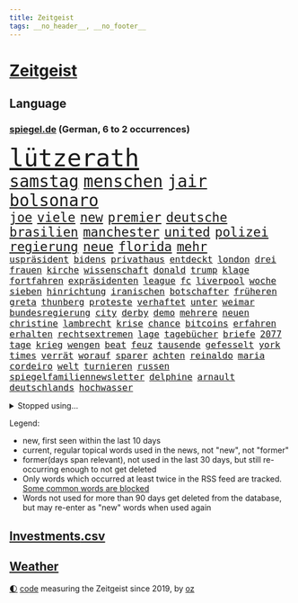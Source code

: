 ```yaml
---
title: Zeitgeist
tags: __no_header__, __no_footer__
---
```


# [Zeitgeist](https://oliz.io/zeitgeist/)

## Language

<h3><a href="https://www.spiegel.de" target="_blank">spiegel.de</a> (German, 6 to 2 occurrences)</h3>
<p style="font-family:monospace">
<span style="font-size:32pt"><a href="news_links.html#lützerath" class="current">lützerath</a></span>
<br>
<span style="font-size:22pt"><a href="news_links.html#samstag" class="current">samstag</a></span>
<span style="font-size:22pt"><a href="news_links.html#menschen" class="current">menschen</a></span>
<span style="font-size:22pt"><a href="news_links.html#jair" class="current">jair</a></span>
<span style="font-size:22pt"><a href="news_links.html#bolsonaro" class="current">bolsonaro</a></span>
<br>
<span style="font-size:17pt"><a href="news_links.html#joe" class="current">joe</a></span>
<span style="font-size:17pt"><a href="news_links.html#viele" class="current">viele</a></span>
<span style="font-size:17pt"><a href="news_links.html#new" class="current">new</a></span>
<span style="font-size:17pt"><a href="news_links.html#premier" class="current">premier</a></span>
<span style="font-size:17pt"><a href="news_links.html#deutsche" class="current">deutsche</a></span>
<span style="font-size:17pt"><a href="news_links.html#brasilien" class="current">brasilien</a></span>
<span style="font-size:17pt"><a href="news_links.html#manchester" class="current">manchester</a></span>
<span style="font-size:17pt"><a href="news_links.html#united" class="current">united</a></span>
<span style="font-size:17pt"><a href="news_links.html#polizei" class="current">polizei</a></span>
<span style="font-size:17pt"><a href="news_links.html#regierung" class="current">regierung</a></span>
<span style="font-size:17pt"><a href="news_links.html#neue" class="current">neue</a></span>
<span style="font-size:17pt"><a href="news_links.html#florida" class="current">florida</a></span>
<span style="font-size:17pt"><a href="news_links.html#mehr" class="current">mehr</a></span>
<br>
<span style="font-size:12pt"><a href="news_links.html#uspräsident" class="current">uspräsident</a></span>
<span style="font-size:12pt"><a href="news_links.html#bidens" class="current">bidens</a></span>
<span style="font-size:12pt"><a href="news_links.html#privathaus" class="new">privathaus</a></span>
<span style="font-size:12pt"><a href="news_links.html#entdeckt" class="current">entdeckt</a></span>
<span style="font-size:12pt"><a href="news_links.html#london" class="current">london</a></span>
<span style="font-size:12pt"><a href="news_links.html#drei" class="current">drei</a></span>
<span style="font-size:12pt"><a href="news_links.html#frauen" class="current">frauen</a></span>
<span style="font-size:12pt"><a href="news_links.html#kirche" class="current">kirche</a></span>
<span style="font-size:12pt"><a href="news_links.html#wissenschaft" class="current">wissenschaft</a></span>
<span style="font-size:12pt"><a href="news_links.html#donald" class="current">donald</a></span>
<span style="font-size:12pt"><a href="news_links.html#trump" class="current">trump</a></span>
<span style="font-size:12pt"><a href="news_links.html#klage" class="current">klage</a></span>
<span style="font-size:12pt"><a href="news_links.html#fortfahren" class="new">fortfahren</a></span>
<span style="font-size:12pt"><a href="news_links.html#expräsidenten" class="current">expräsidenten</a></span>
<span style="font-size:12pt"><a href="news_links.html#league" class="current">league</a></span>
<span style="font-size:12pt"><a href="news_links.html#fc" class="current">fc</a></span>
<span style="font-size:12pt"><a href="news_links.html#liverpool" class="current">liverpool</a></span>
<span style="font-size:12pt"><a href="news_links.html#woche" class="current">woche</a></span>
<span style="font-size:12pt"><a href="news_links.html#sieben" class="current">sieben</a></span>
<span style="font-size:12pt"><a href="news_links.html#hinrichtung" class="current">hinrichtung</a></span>
<span style="font-size:12pt"><a href="news_links.html#iranischen" class="current">iranischen</a></span>
<span style="font-size:12pt"><a href="news_links.html#botschafter" class="current">botschafter</a></span>
<span style="font-size:12pt"><a href="news_links.html#früheren" class="current">früheren</a></span>
<span style="font-size:12pt"><a href="news_links.html#greta" class="current">greta</a></span>
<span style="font-size:12pt"><a href="news_links.html#thunberg" class="current">thunberg</a></span>
<span style="font-size:12pt"><a href="news_links.html#proteste" class="current">proteste</a></span>
<span style="font-size:12pt"><a href="news_links.html#verhaftet" class="current">verhaftet</a></span>
<span style="font-size:12pt"><a href="news_links.html#unter" class="current">unter</a></span>
<span style="font-size:12pt"><a href="news_links.html#weimar" class="new">weimar</a></span>
<span style="font-size:12pt"><a href="news_links.html#bundesregierung" class="current">bundesregierung</a></span>
<span style="font-size:12pt"><a href="news_links.html#city" class="current">city</a></span>
<span style="font-size:12pt"><a href="news_links.html#derby" class="new">derby</a></span>
<span style="font-size:12pt"><a href="news_links.html#demo" class="current">demo</a></span>
<span style="font-size:12pt"><a href="news_links.html#mehrere" class="current">mehrere</a></span>
<span style="font-size:12pt"><a href="news_links.html#neuen" class="current">neuen</a></span>
<span style="font-size:12pt"><a href="news_links.html#christine" class="current">christine</a></span>
<span style="font-size:12pt"><a href="news_links.html#lambrecht" class="current">lambrecht</a></span>
<span style="font-size:12pt"><a href="news_links.html#krise" class="current">krise</a></span>
<span style="font-size:12pt"><a href="news_links.html#chance" class="current">chance</a></span>
<span style="font-size:12pt"><a href="news_links.html#bitcoins" class="new">bitcoins</a></span>
<span style="font-size:12pt"><a href="news_links.html#erfahren" class="current">erfahren</a></span>
<span style="font-size:12pt"><a href="news_links.html#erhalten" class="current">erhalten</a></span>
<span style="font-size:12pt"><a href="news_links.html#rechtsextremen" class="current">rechtsextremen</a></span>
<span style="font-size:12pt"><a href="news_links.html#lage" class="current">lage</a></span>
<span style="font-size:12pt"><a href="news_links.html#tagebücher" class="new">tagebücher</a></span>
<span style="font-size:12pt"><a href="news_links.html#briefe" class="current">briefe</a></span>
<span style="font-size:12pt"><a href="news_links.html#2077" class="new">2077</a></span>
<span style="font-size:12pt"><a href="news_links.html#tage" class="current">tage</a></span>
<span style="font-size:12pt"><a href="news_links.html#krieg" class="current">krieg</a></span>
<span style="font-size:12pt"><a href="news_links.html#wengen" class="new">wengen</a></span>
<span style="font-size:12pt"><a href="news_links.html#beat" class="new">beat</a></span>
<span style="font-size:12pt"><a href="news_links.html#feuz" class="new">feuz</a></span>
<span style="font-size:12pt"><a href="news_links.html#tausende" class="current">tausende</a></span>
<span style="font-size:12pt"><a href="news_links.html#gefesselt" class="new">gefesselt</a></span>
<span style="font-size:12pt"><a href="news_links.html#york" class="current">york</a></span>
<span style="font-size:12pt"><a href="news_links.html#times" class="current">times</a></span>
<span style="font-size:12pt"><a href="news_links.html#verrät" class="current">verrät</a></span>
<span style="font-size:12pt"><a href="news_links.html#worauf" class="current">worauf</a></span>
<span style="font-size:12pt"><a href="news_links.html#sparer" class="current">sparer</a></span>
<span style="font-size:12pt"><a href="news_links.html#achten" class="current">achten</a></span>
<span style="font-size:12pt"><a href="news_links.html#reinaldo" class="new">reinaldo</a></span>
<span style="font-size:12pt"><a href="news_links.html#maria" class="current">maria</a></span>
<span style="font-size:12pt"><a href="news_links.html#cordeiro" class="new">cordeiro</a></span>
<span style="font-size:12pt"><a href="news_links.html#welt" class="current">welt</a></span>
<span style="font-size:12pt"><a href="news_links.html#turnieren" class="current">turnieren</a></span>
<span style="font-size:12pt"><a href="news_links.html#russen" class="current">russen</a></span>
<span style="font-size:12pt"><a href="news_links.html#spiegelfamiliennewsletter" class="current">spiegelfamiliennewsletter</a></span>
<span style="font-size:12pt"><a href="news_links.html#delphine" class="new">delphine</a></span>
<span style="font-size:12pt"><a href="news_links.html#arnault" class="new">arnault</a></span>
<span style="font-size:12pt"><a href="news_links.html#deutschlands" class="current">deutschlands</a></span>
<span style="font-size:12pt"><a href="news_links.html#hochwasser" class="current">hochwasser</a></span>
</p>
<details>
<summary>Stopped using...</summary>
<p class="former" style="font-size:12pt">
ebenfalls(814) gestartet(814) ideen(814) wirkte(814) atmosphäre(813) bundestags(813) stunde(813) äußern(813) behandlung(812) entlastet(812) programm(812) schlug(812) wahlen(812) abends(811) denken(811) depressionen(811) klimaneutral(811) krankenhäusern(811) witz(811) zuge(811) bitten(810) eingeschränkt(810) evakuiert(810) mainz(810) 75(809) drama(809) erholung(809) gelände(809) gesamte(809) prüfung(809) recep(809) richterin(809) tayyip(809) unabhängige(809) versteigert(809) vorbereitet(809) antreten(808) bedenken(808) einstigen(808) erneute(808) festnahmen(808) ließen(808) mali(808) syrien(808) uhr(808) verhandelt(808) anspruch(807) augsburg(807) erklärte(807) geplanten(807) insgesamt(807) niederlanden(807) rassistisch(807) schwangere(807) sicherheitsbehörden(807) umwelt(807) veranstaltung(807) verschieben(807) ankunft(806) behandelt(806) breit(806) bundesliga(806) eintracht(806) halben(806) himmel(806) klaren(806) maske(806) märchen(806) nominiert(806) usbehörden(806) 96(805) betriebe(805) einführen(805) einzug(805) erteilt(805) fahrrad(805) gebrochen(805) kiel(805) künftige(805) anthony(804) badenwürttembergs(804) benzin(804) dominiert(804) eingebrochen(804) geworfen(804) julian(804) weißen(804) ziemlich(804) 300(803) bestraft(803) fuhr(803) möglichst(803) rat(803) sc(803) schießt(803) verbindung(803) wiederholt(803) abgang(802) amerikanischen(802) belarussische(802) durchsuchungen(802) entdecken(802) gehören(802) islamischen(802) jahrzehntelang(802) sinn(802) unerwartet(802) 2018(801) infektion(801) klubs(801) tauchen(801) drastische(800) eigentümer(800) höchststand(800) null(800) schottland(800) demonstrationen(799) falschen(799) ministerpräsidentin(799) stärke(799) indes(798) jemen(798) lieben(798) siegte(798) stream(798) verbrechen(798) olympische(797) organisation(797) schülerinnen(797) vw(797) beteiligung(796) debatten(796) illegal(796) impfstoff(796) modell(796) auftrag(795) demokratische(795) gering(795) küstenwache(795) siegen(795) treten(795) verbände(795) belegen(794) pflegekräfte(794) affäre(792) lücke(792) vorgaben(791) nachbar(789) verwickelt(789) apps(786) verwaltungsgericht(786) exporte(785) vieles(785) hoffnungen(784) s(783) enttäuschung(782) folter(782) alexandra(781) bangt(781) empfehlung(780) aufgefunden(779) stellung(779) rang(778) kassieren(777) syrer(777) uhaft(776) bundesverfassungsgericht(775) rutschte(774) schock(773) sarah(772) schmerz(770) bundesnetzagentur(769) jurist(769) sogenannten(769) olympia(767) kleinkind(763) 91(762) erhebliche(762) zeitung(759) härtere(755) heizen(754) sprit(754) bbc(752) drohne(752) 85(749) maschinen(746) mehren(745) ärmelkanal(745) brachten(739) mängel(739) heidelberg(722) polizeiruf(714) fotografiert(697) diagnose(695) gezielt(687) rückgang(671) medaille(668) hochschulen(660) verantwortliche(649) zusammengebrochen(647) orte(646) athen(645) strebt(645) gebeten(630) unis(628) angebote(627) westlichen(618) zwischenfall(617) werte(614) trost(601) holz(596) gefilmt(571) kontinent(571) gegend(569) arte(551) morgens(551) rereportage(551) brannte(548) irre(541) 9(537) chaotischen(532) insbesondere(531) partnerschaft(531) sichtbar(520) gremium(518) erfolglos(517) einführung(516) vertretung(515) lebten(514) fossilen(511) fraktion(509) dörfer(500) staatskonzern(495) 400000(489) funktionen(488) verstecken(481) nachmittag(479) meldeten(468) draghi(466) teamkollege(464) koalitionsvertrag(459) emotionen(449) mutmaßliches(447) vermitteln(444) störungen(436) zeitpunkt(436) zurückgezogen(433) einander(432) gasversorgung(431) strackzimmermann(429) parlamentarier(428) rotterdam(425) abu(424) inklusive(423) schlimme(422) härte(421) luftwaffe(420) schülerin(419) töchtern(419) betrüger(414) stadtteil(414) generationen(413) summen(411) rande(407) auge(405) geringer(405) gestiegene(404) regierungen(403) trip(403) quält(399) begehen(395) auseinandersetzungen(394) außenministerium(393) brandbrief(389) gelb(389) gesteckt(389) dinosaurier(387) meteorologen(387) loch(386) diskussionen(384) swift(383) teuerung(378) angekündigte(377) senden(374) brown(370) klappt(370) bronze(369) bundesinnenministerin(369) südosten(365) marieagnes(364) 68(362) bat(362) gefechte(360) wolf(357) kahn(354) verringern(351) donezk(349) mitgliedstaaten(347) mutigen(346) gerichte(344) 2002(343) großbrand(341) brandanschlag(340) entführung(340) aufgeklärt(338) erneuert(336) teilten(336) einheit(332) fremd(330) erstem(329) sofortige(326) unwetter(320) vereinigte(319) premierministerin(318) verwaltung(314) schülern(313) gitter(309) problems(308) stammen(305) krause(304) geplanter(303) terror(303) lücken(301) 19jährige(299) arbeitszeit(299) taktik(298) inakzeptable(295) odessa(294) spiegelbildungsnewsletter(294) fußballspiel(293) beschuldigten(290) schneiden(290) rekordtief(289) austausch(288) erneuerbare(288) töchter(288) nukleare(287) typ(285) 34(284) baustelle(284) erdöl(284) zugriff(281) energiesparen(280) sexualisierte(280) wappnen(280) breiten(279) obergrenze(279) austricksen(278) hochrangige(275) schnellere(275) günstige(274) rahmen(274) nationalelf(270) spart(270) kriegsführung(268) modernen(268) sizilien(267) beben(266) house(266) abgrund(264) g7(263) weizen(262) spürt(261) ernste(257) spannung(257) zuschauern(257) beigelegt(256) täters(256) speichern(252) einsetzt(251) gewalttaten(250) schönen(250) haare(248) pipelines(248) indische(246) taugt(246) bayreuth(244) generalstaatsanwaltschaft(244) stichwahl(244) nachvollziehbar(241) zentrale(241) übergriffen(241) gefangenenaustausch(239) filialen(238) ifoinstituts(237) lokführer(236) mars(235) mannheim(234) gefährdete(233) unterlag(231) fragwürdige(230) gepäck(230) hoeneß(229) uli(229) netzagenturchef(227) prinzessin(227) verfassungswidrig(226) schonen(225) westjordanland(225) hitze(224) isoliert(224) airport(223) kürzt(222) längerer(220) lösungen(220) syrischen(220) vereidigt(220) managerin(219) suchte(219) angeschlagenen(218) vermittelte(218) waggons(218) besitzt(217) dauerhaften(217) r(217) regierungsbildung(215) affenpocken(214) budget(214) fdppolitikerin(214) libanon(214) brittney(213) griner(213) debattiert(212) 16jährigen(211) erdoğans(211) 110(210) nachbesserungen(210) usbasketballerin(210) angeschossen(209) black(207) verschleiert(207) toben(206) ernannt(205) kapazitäten(204) ruben(203) handgreiflich(202) provozieren(201) manch(200) tempel(200) übung(199) dfbpokals(197) weltrekord(197) attestiert(196) jimmy(196) 9eurotickets(195) defekt(195) terrororganisation(195) bestimmter(194) kaputte(194) medikament(194) neuseelands(194) hubert(190) intervention(190) misshandelt(190) neustart(190) afdpolitiker(189) ausgewählt(189) mühe(189) arbeiteten(188) artikel(187) erfinder(186) jubelte(186) bruttoinlandsprodukt(184) angelegte(183) plädieren(183) christina(182) ryan(182) bruno(181) genauer(181) stützen(181) 20jähriger(180) geeigneten(179) detonationen(176) energieversorger(176) hanna(176) portugals(176) strich(176) cumexaffäre(175) freizeit(175) hungernden(175) unzufriedene(175) vorschreiben(175) demonstrant(173) 27jährige(172) weltstar(172) brandstifter(171) frauenrechte(171) körperliche(171) schlägerei(170) frist(169) koffer(169) lucas(169) oslo(169) schadstoffe(169) gartenkolumne(168) gekürt(168) kultusminister(168) bestechung(167) ema(167) usraumfahrtbehörde(167) antisemitismusvorwürfen(166) folgten(166) versorger(166) digitale(165) gaskrise(165) zugezogen(165) importverbot(163) schwede(163) solaranlage(162) angehoben(161) historikerin(160) klausmichael(160) partien(160) schleuser(160) zurückhaltung(160) außenwelt(159) privater(159) gruppenphase(158) dach(157) klimafreundlich(157) tribut(157) service(156) effektiv(155) 2008(154) japanischer(154) lautes(154) expertinnen(153) motorradfahrer(153) 6000(152) effekt(152) fahrerin(152) sterling(152) ellen(151) unterkunft(151) teenagern(149) 40jährige(148) korrekt(148) kulturpolitik(148) technisch(148) wärmepumpen(148) drohnenangriff(147) aufatmen(146) gründet(146) kanalinsel(146) prostitution(146) seltsam(146) überragte(146) lizzo(145) diana(144) nation(144) üblich(144) gelohnt(143) ron(143) durchs(142) postfaschistische(142) streiks(141) abgeräumt(140) verabschiedete(140) berechnungen(139) einladung(139) inhaftiert(139) exweltmeister(138) hoffnungsträger(138) liz(138) rbb(138) verpflichtungen(138) auszusetzen(137) desantis(136) gaspreis(136) leistet(136) besucherinnen(135) shitstorm(135) 14jährige(134) bach(134) haken(133) harmlos(133) home(133) massenhaft(133) uswahl(133) 27jähriger(132) selbstbewusstsein(132) smart(132) spätsommer(132) wunderbar(132) usstaat(131) zusammenprall(130) energiequelle(128) falten(128) gehörten(128) anhaltender(127) aufbegehren(127) ussenat(127) beworben(126) gezielten(126) hilfspaket(126) regenfällen(126) sicherer(126) samuel(125) eismassen(124) lebensgefährliche(124) träumt(124) extremismus(123) faktoren(123) alex(122) deutlicher(122) musikers(122) spielzeit(122) tarife(122) geldwäsche(121) klargestellt(121) rowling(121) bellingham(120) energiepauschale(120) oppositionschef(120) achtziger(119) cumex(119) gänzlich(119) schiefgehen(119) skizziert(119) staatsstreich(119) befürworten(118) verlage(118) wunderkind(118) atlantik(117) berechnet(117) erforderlich(117) forschern(117) glaubte(117) saisonsieg(116) behindert(115) fdpvize(115) schikaniert(115) handschlag(114) offenlegung(113) regisseurin(113) vorangekommen(113) celsius(112) fauci(112) fristverlängerung(112) kurznachrichtendienst(112) mainzer(112) usbörsenaufsicht(112) verfassungsgericht(112) videotest(112) erzeugt(111) verprügelt(111) geteilt(110) igor(110) elektroschrott(107) listen(107) preisgekrönte(107) abpfiff(106) bereut(106) luftangriff(106) nationalsozialismus(106) unabhängigen(106) vorurteile(106) krimbrücke(105) machtmissbrauch(105) parteiübergreifend(105) zeitlich(105) eingeführten(104) jk(104) andré(103) ber(103) gedrosselt(103) strafrechtliche(103) stromkosten(103) branchen(102) recherchierte(102) rechtsradikale(102) roboter(102) sadness(102) triangle(102) abgelöst(101) blockierten(101) bundesnetzagenturchef(101) leyens(101) strompreisbremse(101) tigray(101) befreiten(99) mondmission(99) abtrünnigen(98) gegenangriff(98) hinweisgeber(98) rausgeworfen(98) buhlt(97) modewelt(97) wohnraum(97) fachmesse(96) abermals(95) bootsunglück(95) fortschrittlich(95) spiels(95) sprangen(95) forscherin(94) pflichten(94) homophobe(93) ios(93) vakzinen(93) eh(92) fortschritte(92) gegenwind(92) prozessauftakt(92) tabelle(92) zuschauerrekord(92) genügen(91) it's(91) mitteilte(91) stärkere(91) wirtschaftsinteressen(91) allgegenwärtig(90) arbeitgeberpräsident(90) arbeitszeiterfassung(90) brennholz(90) charakter(90) dauerkrise(90) dulger(90) einwanderung(90) floridas(90) nahbar(90) penibel(90) tricksten(90) verschenkt(90) wlan(90) balkanroute(89) brutalität(89) degeneres(89) ehrung(89) extremistische(89) geldentzug(89) grenzgebiet(89) kassierer(89) opel(89) windsors(89) bedeutende(88) matthäus(88) neymar(88) rückschlägen(88) sofortiger(88) solarstrom(88) östlund(88) ausscheiden(87) eisenbahner(87) finanzämter(87) haustier(87) lobte(87) maßnahmenpaket(87) nacken(87) routine(87) álvarez(87) 800000(86) angepasste(86) aufgenommenen(86) heiko(86) kündigungen(86) sauber(86) 47jähriger(85) boomer(85) dreieinhalb(85) düpierte(85) früherkennung(85) geschleust(85) harmlosen(85) höheren(85) juliane(85) store(85) superspreaderevent(85) windsor(85) daniela(84) einflussreichsten(84) imperialismus(84) iocpräsident(84) nominierungen(84) ode(84) verhältnissen(84) bewaffnete(83) haushaltsausschuss(83) härtesten(83) kontern(83) manches(83) steuerrecht(83) teamkollegen(83) zitiert(83) 27jährigen(82) bauarbeiter(82) bundeswehrverband(82) gehüllt(82) regimes(82) symbole(82) unstimmigkeiten(82) wiktor(82) benennen(81) besiegen(81) durchgehalten(81) katze(81) kolonien(81) kreativen(81) mögen(81) waffenhändler(81) 53jährige(80) benennt(80) dahintersteckt(80) guttenberg(80) karltheodor(80) nachhaltigkeitsziele(80) poetische(80) soldatin(80) ausgestanden(79) belgiens(79) giroud(79) jagte(79) olivier(79) sportdirektor(79) verbandes(79) wahlsieg(79) alleingelassen(78) bezwang(78) dahmer(78) debütroman(78) erzielen(78) exwirecardchef(78) faschistischen(78) judith(78) kaltluft(78) polare(78) razzien(78) staatlicher(78) umfassend(78) verrückten(78) wmgastgeber(78) wärmen(78) 153(77) 3500(77) auftragsbücher(77) ausbreiten(77) finanzausschuss(77) geheimdokumente(77) rechtsnationalen(77) verkehrsbehinderungen(77) benachteiligten(76) facebookmutter(76) großrazzia(76) schreiner(76) jauch(75) knight(75) massenweise(75) milliardenschweres(75) ngo(75) applenutzer(74) dominik(74) festnehmen(74) hilary(74) intensiv(74) reichensteuer(74) sozialdemokrat(74) 7500(73) düngemittel(73) neunziger(73) portugiesische(73) schräge(73) verharmlost(73) besitz(72) entführen(72) militärbasen(72) revolutionsgarden(72) bereichen(71) fahrplan(71) forscht(71) getarnt(71) indonesien(71) medienschaffende(71) sec(71) spitznamen(71) vorüber(71) carter(70) präferenz(70) 02rückstand(69) altem(69) ausmachen(69) desaströsen(69) dwd(69) feindselige(69) streits(69) vorziehen(69) erinnerte(68) karlheinz(68) leukämie(68) rummenigge(68) synagoge(68) teenagerin(68) uraltes(68) dave(67) entzug(67) flüchtenden(67) höchststrafe(67) abbruch(66) hardlinern(66) kapitalmarkt(66) mia(66) ministerpräsidentenkonferenz(66) mittlerer(66) rentenalter(66) rufe(66) solidarisieren(66) weint(66) berufsgruppen(65) chaotische(65) energiepreisbremse(65) friedensnobelpreis(65) iskämpfer(65) usfußball(65) arbeitsvertrag(64) baumaterialien(64) defensive(64) haftbefehle(64) schuldspruch(64) verwandelte(64) aufzuhören(63) detonation(63) erben(63) falschinformationen(63) glühwein(63) akademie(62) emanzipation(62) expolizisten(62) freigekommen(62) kriminalfall(62) achtmal(61) aufschlag(61) ausrufen(61) entzogen(61) exiliranerin(61) labourpartei(61) tankstellen(61) verurteilungen(61) designierte(60) ersticken(60) missionen(60) tagebuch(60) unterdrücken(60) energieministerin(59) entführt(59) fahrplanwechsel(59) gelsenkirchener(59) nachlässigkeit(59) schrauben(59) tafeln(59) unerbittlich(59) belgorod(58) chili(58) euparlamentarier(58) gorillas(58) grausam(58) konsulats(58) neuerliche(58) verfehlen(58) vorige(58) chronisch(57) einheimische(57) gefälscht(57) getir(57) herbeiführen(57) kopfhörer(57) marginal(57) regierungskommission(57) sorgerecht(57) unberechenbar(57) wochenstart(57) argentinische(56) grant(56) konstantin(56) konstruiert(56) kuhle(56) landesteilen(56) leidenschaft(56) schwaben(56) spacex(56) deutschem(55) geiselhaft(55) generalbundesanwalt(55) kindeswohl(55) pils(55) ausverkauft(54) europaparlaments(54) fiasko(54) innovativer(54) ausschalten(53) flüchtlingsheim(53) gezerrt(53) grüße(53) komödien(53) krishnan(53) landebahnen(53) machtverhältnisse(53) staunen(53) absurde(52) beworfen(52) blattgemüse(52) filmpreis(52) kitapflicht(52) nachrichtenagentur(52) neonazi(52) queere(52) regierungsoberhaupt(52) zuständigen(52) ausgebuht(51) rundumschlag(51) sympathie(51) tübinger(51) vorsieht(51) drohnenangriffe(50) erprobte(50) farm(50) kinderbücher(50) nächtlichen(50) rekrutieren(50) eritreische(49) herausfinden(49) stauen(49) talentierten(49) uscharts(49) 56jährigen(48) filtern(48) reading(48) vielfältig(48) beeindrucken(47) besserer(47) gewalttätiger(47) keir(47) schauten(47) starmer(47) unangekündigt(47) zigaretten(47) zutage(47) billie(46) boeing(46) eilish(46) erdrutschen(46) großmeister(46) philip(46) read(46) ruinen(46) warfen(45) worlds(45) klebt(44) menschenrechtsverstöße(44) sozialamt(44) ulm(44) amir(43) autoreifen(43) chinareise(43) herauskommt(43) häufigsten(43) knie(43) langfristigen(43) darknet(42) lockdowns(42) meiden(42) netzwerke(42) energieagentur(41) heftigsten(41) klingeln(41) potenziell(41) ramaphosa(41) reichlich(41) südafrikas(41) überreicht(41) andernorts(40) atwood(40) charme(40) drogensucht(40) grenzregion(40) margaret(40) schwarzwald(40) winterhilfe(40) wurm(40) leichtigkeit(39) niemandem(39) prediger(39) blauen(38) capitals(38) dhabi(38) gentleman(38) industriestaaten(38) owetschkin(38) schutzschirm(38) twitters(38) plastik(37) renaissance(37) unbemannte(37) verzögerte(37) glatt(36) präsidentschaftskandidatur(36) stabilisieren(36) expartner(35) expartnerin(35) iphonefabrik(35) klimaklub(35) mittelfeldspieler(35) bezüglich(34) co₂abgabe(34) eingetreten(34) entscheidender(34) fußballbund(34) podestplatz(34) rabattaktionen(34) treu(34) aufpreis(33) backstreet(33) blicke(33) eintrittsalter(33) istanbuls(33) japaner(33) langfristige(33) trek(33) 13jährige(32) bali(32) boys(32) flugkörper(32) tribüne(32) ungehorsam(32) verbinden(32) awdijiwka(31) brilliert(31) männlich(31) polizeistationen(31) rex(31) schädel(31) sparsamkeit(31) tyrannosaurus(31) babyboomer(30) heizöl(30) prominent(30) stadien(30) ärgerlich(30) übersteht(30) 2004(29) demokratien(29) deutschlandfunk(29) lauter(29) popikone(29) tomaten(29) wirecardchef(29) a9(28) floppen(28) nordeuropa(28) stricken(28) todesfolge(28) wärmepumpe(28) clooney(27) gastarbeitern(27) meilenstein(27) tarifbeschäftigten(27) 1991(26) arztpraxen(26) ergriff(26) körperlicher(26) mobilfunknetz(26) siegfried(26) unterschiedlichen(26) wunderschöne(26) anrichten(25) anzahl(25) erpressen(25) landesweiten(25) lieferverträge(25) portugiese(25) gast(24) microsofts(24) murdoch(24) rupert(24) abwehr(23) bildchefredakteur(23) erliegt(23) gefoltert(23) habhaft(23) hilfslieferungen(23) schmerzt(23) tessa(23) usjournalist(23) abgesegnet(22) abschrecken(22) autounfalls(22) einhorn(22) führungsebene(22) jay(22) laptop(22) leno(22) redaktionsräume(22) surface(22) territoriums(22) usmoderator(22) verheirateten(22) verlorene(22) auswärtigen(21) dominique(21) klinikaufenthalt(21) nico(21) orionkapsel(21) scheidende(21) verbannt(21) aufgibt(20) cannabisöl(20) diwchef(20) fratzscher(20) orion(20) youtuber(20) anspannung(19) beraterfirmen(19) bevölkerungsschutz(19) traumjob(19) check(18) genitalien(18) jüngstes(18) schneefällen(18) sperrte(18) studio(18) support(18) zerbrochen(18) coronafolgen(17) eisige(17) fitness(17) ronaldos(17) strafkolonie(17) unerreichbar(17) 125000(16) bräuchten(16) guillermo(16) warnstreik(16) dschenin(15) durchkämmt(15) entrüstung(15) gestalten(15) löffel(15) protestler(15) usautor(15) box(14) coronahilfen(14) durchgreifen(14) flecken(14) gaal(14) geklebt(14) gelsenkirchen(14) irische(14) kitamisere(14) koordinieren(14) landeshauptstadt(14) lovebinde(14) senkrecht(14) advent(13) f35kampfjets(13) festliche(13) geprobt(13) manching(13) quest(13) vrbrille(13) keltenschatz(12) maier(12) militärhilfe(12) missbrauchte(12) nasser(12) schulsystem(12) stadelheim(12) südamerikaner(12) übergossen(12) abgewiesen(11) absolut(11) auszuscheiden(11) itexperten(11) marcel(11) medizinischer(11) messis(11) podcastfolge(11) vergrößern(11)
</p>
</details>
<p>Legend:
<ul>
<li><span class="new">new</span>, first seen within the last 10 days</li>
<li><span class="current">current</span>, regular topical words used in the news, not "new", not "former"</li>
<li><span class="former">former(days span relevant)</span>, not used in the last 30 days, but still re-occurring enough to not get deleted</li>
<li>Only words which occurred at least twice in the RSS feed are tracked. <a href="language/filters.py">Some common words are blocked</a></li>
<li>Words not used for more than 90 days get deleted from the database, but may re-enter as "new" words when used again</li>
</ul>
</p>

## [Investments](investments.html)[.csv](investments.csv)

## [Weather](weather.html)

<footer>
<a href="javascript:toggleTheme()" class="nav">🌓</a>
<a href="https://github.com/ooz/zeitgeist">code</a> measuring the Zeitgeist since 2019, by <a href="https://oliz.io">oz</a>
</footer>
